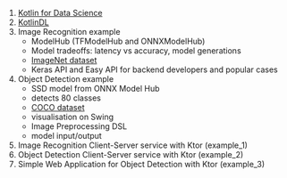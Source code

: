 1. [Kotlin for Data Science](https://kotlinlang.org/docs/data-science-overview.html)
2. [KotlinDL](https://github.com/JetBrains/KotlinDL)
3. Image Recognition example 
   - ModelHub (TFModelHub and ONNXModelHub)
   - Model tradeoffs: latency vs accuracy, model generations
   - [ImageNet dataset](https://image-net.org/index.php)
   - Keras API and Easy API for backend developers and popular cases
4. Object Detection example
   - SSD model from ONNX Model Hub
   - detects 80 classes
   - [COCO dataset](https://cocodataset.org/#home)
   - visualisation on Swing
   - Image Preprocessing DSL
   - model input/output
5. Image Recognition Client-Server service with Ktor (example_1)
6. Object Detection Client-Server service with Ktor (example_2)
7. Simple Web Application for Object Detection with Ktor (example_3)

